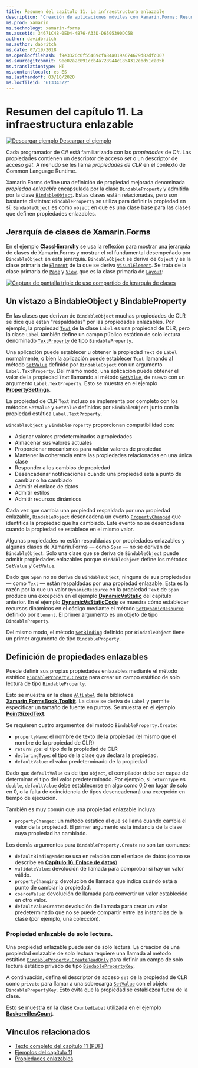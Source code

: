 ```yaml
---
title: Resumen del capítulo 11. La infraestructura enlazable
description: 'Creación de aplicaciones móviles con Xamarin.Forms: Resumen del capítulo 11. La infraestructura enlazable'
ms.prod: xamarin
ms.technology: xamarin-forms
ms.assetid: 34671C48-0ED4-4B76-A33D-D6505390DC5B
author: davidbritch
ms.author: dabritch
ms.date: 07/19/2018
ms.openlocfilehash: f9e3326c0f55469cfa84a019a674679d82dfc007
ms.sourcegitcommit: 9ee02a2c091ccb4a728944c1854312ebd51ca05b
ms.translationtype: HT
ms.contentlocale: es-ES
ms.lasthandoff: 03/10/2020
ms.locfileid: "61334372"
---
```

# <a name="summary-of-chapter-11-the-bindable-infrastructure"></a>Resumen del capítulo 11. La infraestructura enlazable

[![Descargar ejemplo](~/media/shared/download.png) Descargar el ejemplo](https://github.com/xamarin/xamarin-forms-book-samples/tree/master/Chapter11)

Cada programador de C# está familiarizado con las *propiedades* de C#. Las propiedades contienen un descriptor de acceso *set* o un descriptor de acceso *get*. A menudo se les llama *propiedades de CLR* en el contexto de Common Language Runtime.

Xamarin.Forms define una definición de propiedad mejorada denominada *propiedad enlazable* encapsulada por la clase [`BindableProperty`](xref:Xamarin.Forms.BindableProperty) y admitida por la clase [`BindableObject`](xref:Xamarin.Forms.BindableObject). Estas clases están relacionadas, pero son bastante distintas: `BindableProperty` se utiliza para definir la propiedad en sí; `BindableObject` es como `object` en que es una clase base para las clases que definen propiedades enlazables.

## <a name="the-xamarinforms-class-hierarchy"></a>Jerarquía de clases de Xamarin.Forms

En el ejemplo [**ClassHierarchy**](https://github.com/xamarin/xamarin-forms-book-samples/tree/master/Chapter11/ClassHierarchy) se usa la reflexión para mostrar una jerarquía de clases de Xamarin.Forms y mostrar el rol fundamental desempeñado por `BindableObject` en esta jerarquía. `BindableObject` se deriva de `Object` y es la clase primaria de [`Element`](xref:Xamarin.Forms.Element) de la que se deriva [`VisualElement`](xref:Xamarin.Forms.VisualElement). Se trata de la clase primaria de [`Page`](xref:Xamarin.Forms.Page) y [`View`](xref:Xamarin.Forms.View), que es la clase primaria de [`Layout`](xref:Xamarin.Forms.Layout):

[![Captura de pantalla triple de uso compartido de jerarquía de clases](images/ch11fg01-small.png "Uso compartido de jerarquía de clases")](images/ch11fg01-large.png#lightbox "Uso compartido de jerarquía de clases")

## <a name="a-peek-into-bindableobject-and-bindableproperty"></a>Un vistazo a BindableObject y BindableProperty

En las clases que derivan de `BindableObject` muchas propiedades de CLR se dice que están "respaldadas" por las propiedades enlazables. Por ejemplo, la propiedad [`Text`](xref:Xamarin.Forms.Label.Text) de la clase `Label` es una propiedad de CLR, pero la clase `Label` también define un campo público estático de solo lectura denominado [`TextProperty`](xref:Xamarin.Forms.Label.TextProperty) de tipo `BindableProperty`.

Una aplicación puede establecer u obtener la propiedad `Text` de `Label` normalmente, o bien la aplicación puede establecer `Text` llamando al método [`SetValue`](xref:Xamarin.Forms.BindableObject.SetValue(Xamarin.Forms.BindableProperty,System.Object)) definido por `BindableObject` con un argumento `Label.TextProperty`. Del mismo modo, una aplicación puede obtener el valor de la propiedad `Text` llamando al método [`GetValue`](xref:Xamarin.Forms.BindableObject.GetValue(Xamarin.Forms.BindableProperty)), de nuevo con un argumento `Label.TextProperty`. Esto se muestra en el ejemplo [**PropertySettings**](https://github.com/xamarin/xamarin-forms-book-samples/tree/master/Chapter11/PropertySettings).

La propiedad de CLR `Text` incluso se implementa por completo con los métodos `SetValue` y `GetValue` definidos por `BindableObject` junto con la propiedad estática `Label.TextProperty`.

`BindableObject` y `BindableProperty` proporcionan compatibilidad con:

- Asignar valores predeterminados a propiedades
- Almacenar sus valores actuales
- Proporcionar mecanismos para validar valores de propiedad
- Mantener la coherencia entre las propiedades relacionadas en una única clase
- Responder a los cambios de propiedad
- Desencadenar notificaciones cuando una propiedad está a punto de cambiar o ha cambiado
- Admitir el enlace de datos
- Admitir estilos
- Admitir recursos dinámicos

Cada vez que cambia una propiedad respaldada por una propiedad enlazable, `BindableObject` desencadena un evento [`PropertyChanged`](xref:Xamarin.Forms.BindableObject.PropertyChanged) que identifica la propiedad que ha cambiado. Este evento no se desencadena cuando la propiedad se establece en el mismo valor.

Algunas propiedades no están respaldadas por propiedades enlazables y algunas clases de Xamarin.Forms &mdash; como `Span` &mdash; no se derivan de `BindableObject`. Solo una clase que se deriva de `BindableObject` puede admitir propiedades enlazables porque `BindableObject` define los métodos `SetValue` y `GetValue`.

Dado que `Span` no se deriva de `BindableObject`, ninguna de sus propiedades &mdash; como `Text` &mdash; están respaldadas por una propiedad enlazable. Esta es la razón por la que un valor `DynamicResource` en la propiedad `Text` de `Span` produce una excepción en el ejemplo [**DynamicVsStatic**](https://github.com/xamarin/xamarin-forms-book-samples/tree/master/Chapter10/DynamicVsStatic) del capítulo anterior. En el ejemplo [**DynamicVsStaticCode**](https://github.com/xamarin/xamarin-forms-book-samples/tree/master/Chapter11/DynamicVsStaticCode) se muestra cómo establecer recursos dinámicos en el código mediante el método [`SetDynamicResource`](xref:Xamarin.Forms.Element.SetDynamicResource(Xamarin.Forms.BindableProperty,System.String)) definido por `Element`. El primer argumento es un objeto de tipo `BindableProperty`.

Del mismo modo, el método [`SetBinding`](xref:Xamarin.Forms.BindableObject.SetBinding(Xamarin.Forms.BindableProperty,Xamarin.Forms.BindingBase)) definido por `BindableObject` tiene un primer argumento de tipo `BindableProperty`.

## <a name="defining-bindable-properties"></a>Definición de propiedades enlazables

Puede definir sus propias propiedades enlazables mediante el método estático [`BindableProperty.Create`](xref:Xamarin.Forms.BindableProperty.Create(System.String,System.Type,System.Type,System.Object,Xamarin.Forms.BindingMode,Xamarin.Forms.BindableProperty.ValidateValueDelegate,Xamarin.Forms.BindableProperty.BindingPropertyChangedDelegate,Xamarin.Forms.BindableProperty.BindingPropertyChangingDelegate,Xamarin.Forms.BindableProperty.CoerceValueDelegate,Xamarin.Forms.BindableProperty.CreateDefaultValueDelegate)) para crear un campo estático de solo lectura de tipo `BindableProperty`.

Esto se muestra en la clase [`AltLabel`](https://github.com/xamarin/xamarin-forms-book-samples/blob/master/Libraries/Xamarin.FormsBook.Toolkit/Xamarin.FormsBook.Toolkit/AltLabel.cs) de la biblioteca [**Xamarin.FormsBook.Toolkit**](https://github.com/xamarin/xamarin-forms-book-samples/tree/master/Libraries/Xamarin.FormsBook.Toolkit). La clase se deriva de `Label` y permite especificar un tamaño de fuente en puntos. Se muestra en el ejemplo [**PointSizedText**](https://github.com/xamarin/xamarin-forms-book-samples/tree/master/Chapter11/PointSizedText).

Se requieren cuatro argumentos del método `BindableProperty.Create`:

- `propertyName`: el nombre de texto de la propiedad (el mismo que el nombre de la propiedad de CLR)
- `returnType`: el tipo de la propiedad de CLR
- `declaringType`: el tipo de la clase que declara la propiedad.
- `defaultValue`: el valor predeterminado de la propiedad

Dado que `defaultValue` es de tipo `object`, el compilador debe ser capaz de determinar el tipo del valor predeterminado. Por ejemplo, si `returnType` es `double`, `defaultValue` debe establecerse en algo como 0,0 en lugar de solo en 0, o la falta de coincidencia de tipos desencadenará una excepción en tiempo de ejecución.

También es muy común que una propiedad enlazable incluya:

- `propertyChanged`: un método estático al que se llama cuando cambia el valor de la propiedad. El primer argumento es la instancia de la clase cuya propiedad ha cambiado.

Los demás argumentos para `BindableProperty.Create` no son tan comunes:

- `defaultBindingMode`: se usa en relación con el enlace de datos (como se describe en [**Capítulo 16. Enlace de datos**](chapter16.md))
- `validateValue`: devolución de llamada para comprobar si hay un valor válido.
- `propertyChanging`: devolución de llamada que indica cuándo está a punto de cambiar la propiedad.
- `coerceValue`: devolución de llamada para convertir un valor establecido en otro valor.
- `defaultValueCreate`: devolución de llamada para crear un valor predeterminado que no se puede compartir entre las instancias de la clase (por ejemplo, una colección).

### <a name="the-read-only-bindable-property"></a>Propiedad enlazable de solo lectura.

Una propiedad enlazable puede ser de solo lectura. La creación de una propiedad enlazable de solo lectura requiere una llamada al método estático [`BindableProperty.CreateReadOnly`](xref:Xamarin.Forms.BindableProperty.CreateReadOnly(System.String,System.Type,System.Type,System.Object,Xamarin.Forms.BindingMode,Xamarin.Forms.BindableProperty.ValidateValueDelegate,Xamarin.Forms.BindableProperty.BindingPropertyChangedDelegate,Xamarin.Forms.BindableProperty.BindingPropertyChangingDelegate,Xamarin.Forms.BindableProperty.CoerceValueDelegate,Xamarin.Forms.BindableProperty.CreateDefaultValueDelegate)) para definir un campo de solo lectura estático privado de tipo [`BindablePropertyKey`](xref:Xamarin.Forms.BindablePropertyKey).

A continuación, defina el descriptor de acceso `set` de la propiedad de CLR como `private` para llamar a una sobrecarga [`SetValue`](xref:Xamarin.Forms.BindableObject.SetValue(Xamarin.Forms.BindablePropertyKey,System.Object)) con el objeto `BindablePropertyKey`. Esto evita que la propiedad se establezca fuera de la clase.

Esto se muestra en la clase [`CountedLabel`](https://github.com/xamarin/xamarin-forms-book-samples/blob/master/Libraries/Xamarin.FormsBook.Toolkit/Xamarin.FormsBook.Toolkit/CountedLabel.cs) utilizada en el ejemplo [**BaskervillesCount**](https://github.com/xamarin/xamarin-forms-book-samples/tree/master/Chapter11/BaskervillesCount).

## <a name="related-links"></a>Vínculos relacionados

- [Texto completo del capítulo 11 (PDF)](https://download.xamarin.com/developer/xamarin-forms-book/XamarinFormsBook-Ch11-Apr2016.pdf)
- [Ejemplos del capítulo 11](https://github.com/xamarin/xamarin-forms-book-samples/tree/master/Chapter11)
- [Propiedades enlazables](~/xamarin-forms/xaml/bindable-properties.md)
